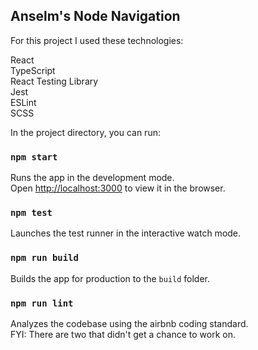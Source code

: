 ## Anselm's Node Navigation

For this project I used these technologies:

React<br />
TypeScript<br />
React Testing Library<br />
Jest<br />
ESLint<br />
SCSS

In the project directory, you can run:

### `npm start`

Runs the app in the development mode.<br />
Open [http://localhost:3000](http://localhost:3000) to view it in the browser.

### `npm test`

Launches the test runner in the interactive watch mode.

### `npm run build`

Builds the app for production to the `build` folder.

### `npm run lint`

Analyzes the codebase using the airbnb coding standard.<br />
FYI: There are two that didn't get a chance to work on.
